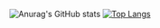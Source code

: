 ![Anurag's GitHub stats](https://github-readme-stats.vercel.app/api?username=justynpollard1&show_icons=true&theme=radical)
[![Top Langs](https://github-readme-stats.vercel.app/api/top-langs/?username=justynpollard1)](https://github.com/anuraghazra/github-readme-stats)
